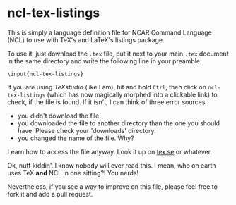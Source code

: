 # ncl-tex-listings
This is simply a language definition file for NCAR Command Language (NCL) to use with TeX's and LaTeX's listings package.

To use it, just download the `.tex` file, put it next to your main `.tex` document in the same directory and write the following line in your preamble:

    \input{ncl-tex-listings}

If you are using _TeXstudio_ (like I am), hit and hold `Ctrl`, then click on `ncl-tex-listings` (which has now magically morphed into a clickable link) to check, if the file is found. If it isn't, I can think of three error sources
+ you didn't download the file
+ you downloaded the file to another directory than the one you should have. Please check your 'downloads' directory.
+ you changed the name of the file. Why?

Learn how to access the file anyway. Look it up on [tex.se](tex.stackexchange.com) or whatever.

Ok, nuff kiddin'. I know nobody will ever read this. I mean, who on earth uses TeX **and** NCL in one sitting?! You nerds!

Nevertheless, if you see a way to improve on this file, please feel free to fork it and add a pull request.
